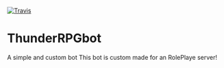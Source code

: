 [![Travis](https://img.shields.io/travis/USER/REPO.svg?style=plastic)](https://github.com/Mohagames205/ThunderRPGbot)
# ThunderRPGbot
A simple and custom bot
This bot is custom made for an RolePlaye server! 

